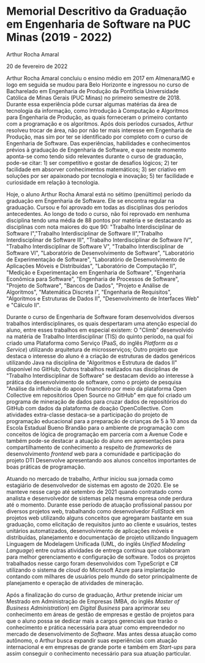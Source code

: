 # Memorial Descritivo da Graduação em Engenharia de Software na PUC Minas (2019 - 2022)

Arthur Rocha Amaral

20 de fevereiro de 2022

Arthur Rocha Amaral concluiu o ensino médio em 2017 em Almenara/MG e logo em seguida se mudou para Belo Horizonte e ingressou no curso de Bacharelado em Engenharia de Produção da Pontifícia Universidade Católica de Minas Gerais (PUC Minas) no primeiro semestre de 2018. Durante essa experiência pôde cursar algumas matérias da área de tecnologia da informação, como Introdução à Computação e Algoritmos para Engenharia de Produção, as quais forneceram o primeiro contanto com a programação e os algoritmos. Após dois períodos cursados, Arthur resolveu trocar de área, não por não ter mais interesse em Engenharia de Produção, mas sim por ter se identificado por completo com o curso de Engenharia de Software. Das experiências, habilidades e conhecimentos prévios à graduação de Engenharia de Software, e que neste momento aponta-se como tendo sido relevantes durante o curso de graduação, pode-se citar: 1) ser competitivo e gostar de desafios lógicos; 2) ter facilidade em absorver conhecimentos matemáticos; 3) ser criativo em soluções por ser apaixonado por tecnologia e inovação; 5) ter facilidade e curiosidade em relação à tecnologia.

Hoje, o aluno Arthur Rocha Amaral está no sétimo (penúltimo) período da graduação em Engenharia de Software. Ele se encontra regular na graduação. Cursou e foi aprovado em todas as disciplinas dos períodos antecedentes. Ao longo de todo o curso, não foi reprovado em nenhuma disciplina tendo uma média de 88 pontos por matéria e se destacando as disciplinas com nota maiores do que 90: "Trabalho Interdisciplinar de Software I","Trabalho Interdisciplinar de Software II","Trabalho Interdisciplinar de Software III", "Trabalho Interdisciplinar de Software IV", "Trabalho Interdisciplinar de Software V", "Trabalho Interdisciplinar de Software VI", "Laboratório de Desenvolvimento de Software", "Laboratório de Experimentação de Software", "Laboratório de Desenvolvimento de Aplicações Móveis e Distribuídas", "Laboratório de Computação II", "Medição e Experimentação em Engenharia de Software", "Engenharia Econômica para Software", "Engenharia de Processos de Software", "Projeto de Software", "Bancos de Dados", "Projeto e Análise de Algoritmos", "Matemática Discreta I", "Engenharia de Requisitos", "Algoritmos e Estruturas de Dados II", "Desenvolvimento de Interfaces Web" e "Cálculo II".

Durante o curso de Engenharia de Software foram desenvolvidos diversos trabalhos interdisciplinares, os quais despertaram uma atenção especial do aluno, entre esses trabalhos em especial existem: O "Climb" desenvolvido na matéria de Trabalho Interdisciplinar (TIS) do quinto período, na qual foi criado uma Plataforma como Serviço (PaaS, do inglês _Platform as a Service_) utilizando arquitetura de microsserviços; Outro projeto que destaca o interesse do aluno é a criação de estruturas de dados genéricos utilizando Java na disciplina de "Algoritmos e Estrutura de dados II" disponível no GitHub; Outros trabalhos realizados nas disciplinas de "Trabalho Interdisciplinar de Software" se destacam devido ao interesse à prática do desenvolvimento de software, como o projeto de pesquisa "Análise da influência do apoio financeiro por meio da plataforma Open Collective em repositórios Open Source no GitHub" em que foi criado um programa de mineração de dados para cruzar dados de repositórios do GitHub com dados da plataforma de doação OpenCollective. Com atividades extra-classe destaca-se a participação do projeto de programação educacional para a preparação de crianças de 5 à 10 anos da Escola Estadual Bueno Brandão para o ambiente de programação com conceitos de lógica de programação em parceria com a Avenue Code e também pode-se destacar a atuação do aluno em apresentações para compartilhamento de conhecimento a respeito de _frameworks_ de desenvolvimento _frontend_ web para a comunidade e participação do projeto DTI Desenvolve apresentando aos alunos conceitos importantes de boas práticas de programação.

Atuando no mercado de trabalho, Arthur iniciou sua jornada como estagiário de desenvolvedor de sistemas em agosto de 2020. Ele se manteve nesse cargo até setembro de 2021 quando contratado como analista e desenvolvedor de sistemas pela mesma empresa onde perdura até o momento. Durante esse período de atuação profissional passou por diversos projetos web, trabalhando como desenvolvedor _FullStack_ em projetos web utilizando alguns conceitos que agregaram bastante em sua graduação, como elicitação de requisitos junto ao cliente e usuários, testes unitários automatizados, desenvolvimento de aplicações móveis e distribuídas, planejamento e documentação de projeto utilizando linguagem Linguagem de Modelagem Unificada (UML, do inglês _Unified Modeling Language_) entre outras atividades de entrega contínua que colaboraram para melhor gerenciamento e configuração de software. Todos os projetos trabalhados nesse cargo foram desenvolvidos com TypeScript e C# utilizando o sistema de _cloud_ do Microsoft Azure para implantação contando com milhares de usuários pelo mundo do setor principalmente de planejamento e operação de atividades de mineração.

Após a finalização do curso de graduação, Arthur pretende iniciar um Mestrado em Administração de Empresas (MBA, do inglês _Master of Business Administration_) em _Digital Business_ para aprimorar seu conhecimento em áreas de gestão de empresas e gestão de projetos para que o aluno possa se dedicar mais a cargos gerenciais que trarão o conhecimento e prática necessária para atuar como empreendedor no mercado de desenvolvimento de _Software_. Mas antes dessa atuação como autônomo, o Arthur busca expandir suas experiências com atuação internacional e em empresas de grande porte e também em _Start-ups_ para assim conseguir o conhecimento necessário para sua atuação particular.
